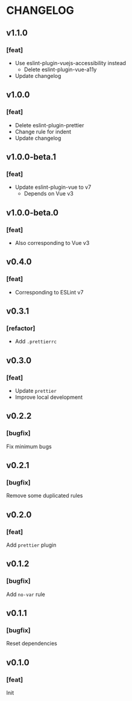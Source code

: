 # CHANGELOG

## v1.1.0

### [feat]
- Use eslint-plugin-vuejs-accessibility instead
   - Delete eslint-plugin-vue-a11y
- Update changelog

## v1.0.0

### [feat]
- Delete eslint-plugin-prettier
- Change rule for indent
- Update changelog

## v1.0.0-beta.1

### [feat]
- Update eslint-plugin-vue to v7
   - Depends on Vue v3

## v1.0.0-beta.0

### [feat]
- Also corresponding to Vue v3

## v0.4.0

### [feat]
- Corresponding to ESLint v7

## v0.3.1

### [refactor]
- Add `.prettierrc`

## v0.3.0

### [feat]
- Update `prettier`
- Improve local development

## v0.2.2

### [bugfix]
Fix minimum bugs

## v0.2.1

### [bugfix]
Remove some duplicated rules

## v0.2.0

### [feat]
Add `prettier` plugin

## v0.1.2

### [bugfix]
Add `no-var` rule

## v0.1.1

### [bugfix]
Reset dependencies

## v0.1.0

### [feat]
Init
